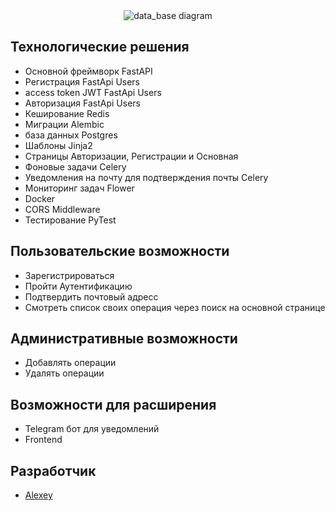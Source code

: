 <div align='center'>
        <img src="https://i.ibb.co/SVmnBrv/PBFSi-Wvu-Qeg.jpg", alt='data_base diagram'>
  
</div>



## Технологические решения
  - Основной фреймворк FastAPI
  - Регистрация FastApi Users
  - access token JWT FastApi Users
  - Авторизация FastApi Users
  - Кеширование Redis
  - Миграции Alembic
  - база данных Postgres
  - Шаблоны Jinja2
  - Страницы Авторизации, Регистрации и Основная
  - Фоновые задачи Celery
  - Уведомления на почту для подтверждения почты Celery 
  - Мониторинг задач Flower
  - Docker
  - CORS Middleware
  - Тестирование PyTest

## Пользовательские возможности
  - Зарегистрироваться
  - Пройти Аутентификацию
  - Подтвердить почтовый адресс
  - Смотреть список своих операция через поиск на основной странице

 ## Административные возможности
  - Добавлять операции
  - Удалять операции
 
## Возможности для расширения
  - Telegram бот для уведомлений
  - Frontend


## Разработчик

- [Alexey](https://github.com/xOstWinDx)

